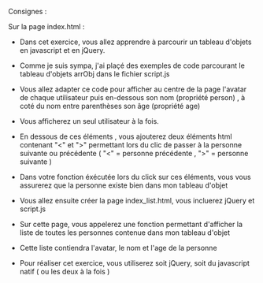 Consignes :

Sur la page index.html :

- Dans cet exercice, vous allez apprendre à parcourir un tableau d'objets 
en javascript et en jQuery.
- Comme je suis sympa, j'ai plaçé des exemples de code parcourant le tableau d'objets 
arrObj dans le fichier script.js
- Vous allez adapter ce code pour afficher au centre de la page l'avatar 
de chaque utilisateur puis en-dessous son nom
(propriété person) , à coté du nom entre parenthèses son âge (propriété age)
- Vous afficherez un seul utilisateur à la fois.
- En dessous de ces éléments , vous ajouterez deux éléments html contenant "<" et ">" permettant lors du clic de passer à la personne suivante
ou précédente ( "<" = personne précédente , ">" = personne suivante )
- Dans votre fonction éxécutée lors du click sur ces éléments, vous vous assurerez que la personne existe bien dans mon
tableau d'objet

- Vous allez ensuite créer la page index_list.html, vous incluerez jQuery et script.js
- Sur cette page, vous appelerez une fonction permettant d'afficher la liste de toutes les personnes contenue dans mon
tableau d'objet
- Cette liste contiendra l'avatar, le nom et l'age de la personne


- Pour réaliser cet exercice, vous utiliserez soit jQuery, soit du javascript natif ( ou les deux à la fois )

